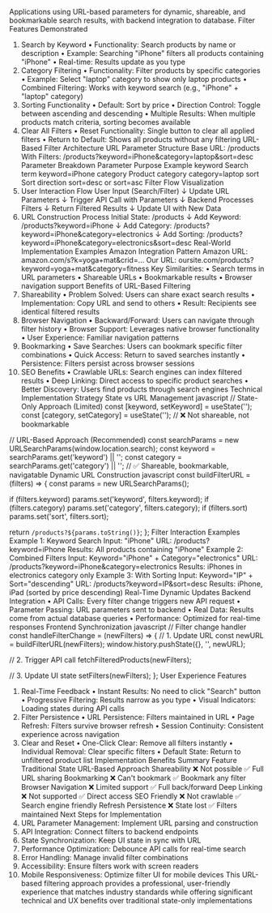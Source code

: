 Applications using URL-based parameters for dynamic, shareable, and bookmarkable search results, with backend integration to database.
Filter Features Demonstrated
1. Search by Keyword
•	Functionality: Search products by name or description
•	Example: Searching "iPhone" filters all products containing "iPhone"
•	Real-time: Results update as you type
2. Category Filtering
•	Functionality: Filter products by specific categories
•	Example: Select "laptop" category to show only laptop products
•	Combined Filtering: Works with keyword search (e.g., "iPhone" + "laptop" category)
3. Sorting Functionality
•	Default: Sort by price
•	Direction Control: Toggle between ascending and descending
•	Multiple Results: When multiple products match criteria, sorting becomes available
4. Clear All Filters
•	Reset Functionality: Single button to clear all applied filters
•	Return to Default: Shows all products without any filtering
URL-Based Filter Architecture
URL Parameter Structure
Base URL: /products
With Filters: /products?keyword=iPhone&category=laptop&sort=desc
Parameter Breakdown
Parameter	Purpose	Example
keyword	Search term	keyword=iPhone
category	Product category	category=laptop
sort	Sort direction	sort=desc or sort=asc
Filter Flow Visualization
1. User Interaction Flow
User Input (Search/Filter)
         ↓
Update URL Parameters
         ↓
Trigger API Call with Parameters
         ↓
Backend Processes Filters
         ↓
Return Filtered Results
         ↓
Update UI with New Data
2. URL Construction Process
Initial State: /products
         ↓
Add Keyword: /products?keyword=iPhone
         ↓
Add Category: /products?keyword=iPhone&category=electronics
         ↓
Add Sorting: /products?keyword=iPhone&category=electronics&sort=desc
Real-World Implementation Examples
Amazon Integration Pattern
Amazon URL: amazon.com/s?k=yoga+mat&crid=...
Our URL:    oursite.com/products?keyword=yoga+mat&category=fitness
Key Similarities:
•	Search terms in URL parameters
•	Shareable URLs
•	Bookmarkable results
•	Browser navigation support
Benefits of URL-Based Filtering
1. Shareability
•	Problem Solved: Users can share exact search results
•	Implementation: Copy URL and send to others
•	Result: Recipients see identical filtered results
2. Browser Navigation
•	Backward/Forward: Users can navigate through filter history
•	Browser Support: Leverages native browser functionality
•	User Experience: Familiar navigation patterns
3. Bookmarking
•	Save Searches: Users can bookmark specific filter combinations
•	Quick Access: Return to saved searches instantly
•	Persistence: Filters persist across browser sessions
4. SEO Benefits
•	Crawlable URLs: Search engines can index filtered results
•	Deep Linking: Direct access to specific product searches
•	Better Discovery: Users find products through search engines
Technical Implementation Strategy
State vs URL Management
javascript
// State-Only Approach (Limited)
const [keyword, setKeyword] = useState('');
const [category, setCategory] = useState('');
// ❌ Not shareable, not bookmarkable

// URL-Based Approach (Recommended)
const searchParams = new URLSearchParams(window.location.search);
const keyword = searchParams.get('keyword') || '';
const category = searchParams.get('category') || '';
// ✅ Shareable, bookmarkable, navigatable
Dynamic URL Construction
javascript
const buildFilterURL = (filters) => {
  const params = new URLSearchParams();
  
  if (filters.keyword) params.set('keyword', filters.keyword);
  if (filters.category) params.set('category', filters.category);
  if (filters.sort) params.set('sort', filters.sort);
  
  return `/products?${params.toString()}`;
};
Filter Interaction Examples
Example 1: Keyword Search
Input: "iPhone"
URL: /products?keyword=iPhone
Results: All products containing "iPhone"
Example 2: Combined Filters
Input: Keyword="iPhone" + Category="electronics"
URL: /products?keyword=iPhone&category=electronics
Results: iPhones in electronics category only
Example 3: With Sorting
Input: Keyword="IP" + Sort="descending"
URL: /products?keyword=IP&sort=desc
Results: iPhone, iPad (sorted by price descending)
Real-Time Dynamic Updates
Backend Integration
•	API Calls: Every filter change triggers new API request
•	Parameter Passing: URL parameters sent to backend
•	Real Data: Results come from actual database queries
•	Performance: Optimized for real-time responses
Frontend Synchronization
javascript
// Filter change handler
const handleFilterChange = (newFilters) => {
  // 1. Update URL
  const newURL = buildFilterURL(newFilters);
  window.history.pushState({}, '', newURL);
  
  // 2. Trigger API call
  fetchFilteredProducts(newFilters);
  
  // 3. Update UI state
  setFilters(newFilters);
};
User Experience Features
1. Real-Time Feedback
•	Instant Results: No need to click "Search" button
•	Progressive Filtering: Results narrow as you type
•	Visual Indicators: Loading states during API calls
2. Filter Persistence
•	URL Persistence: Filters maintained in URL
•	Page Refresh: Filters survive browser refresh
•	Session Continuity: Consistent experience across navigation
3. Clear and Reset
•	One-Click Clear: Remove all filters instantly
•	Individual Removal: Clear specific filters
•	Default State: Return to unfiltered product list
Implementation Benefits Summary
Feature	Traditional State	URL-Based Approach
Shareability	❌ Not possible	✅ Full URL sharing
Bookmarking	❌ Can't bookmark	✅ Bookmark any filter
Browser Navigation	❌ Limited support	✅ Full back/forward
Deep Linking	❌ Not supported	✅ Direct access
SEO Friendly	❌ Not crawlable	✅ Search engine friendly
Refresh Persistence	❌ State lost	✅ Filters maintained
Next Steps for Implementation
1.	URL Parameter Management: Implement URL parsing and construction
2.	API Integration: Connect filters to backend endpoints
3.	State Synchronization: Keep UI state in sync with URL
4.	Performance Optimization: Debounce API calls for real-time search
5.	Error Handling: Manage invalid filter combinations
6.	Accessibility: Ensure filters work with screen readers
7.	Mobile Responsiveness: Optimize filter UI for mobile devices
This URL-based filtering approach provides a professional, user-friendly experience that matches industry standards while offering significant technical and UX benefits over traditional state-only implementations
